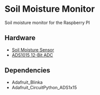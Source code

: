 # Soil Moisture Monitor
Soil moisture monitor for the Raspberry PI

## Hardware
- [Soil Moisture Sensor](https://thepihut.com/products/soil-moisture-sensor)
- [ADS1015 12-Bit ADC](https://thepihut.com/products/adafruit-ads1015-12-bit-adc-4-channel-with-programmable-gain-amplifier)

## Dependencies
- Adafruit_Blinka
- Adafruit_CircuitPython_ADS1x15
